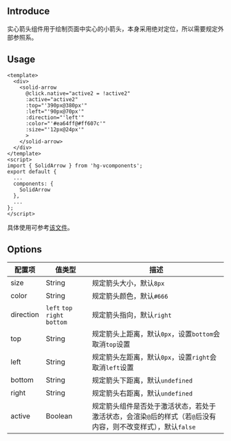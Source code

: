 ## Introduce
实心箭头组件用于绘制页面中实心的小箭头，本身采用绝对定位，所以需要规定外部参照系。

## Usage
```
<template>
  <div>
    <solid-arrow
      @click.native="active2 = !active2"
      :active="active2"
      :top="'390px@380px'"
      :left="'90px@70px'"
      :direction="'left'"
      :color="'#ea64ff@#ff607c'"
      :size="'12px@24px'"
      >
    </solid-arrow>
  </div>
</template>
<script>
import { SolidArrow } from 'hg-vcomponents';
export default {
  ...
  components: {
    SolidArrow
  },
  ...
};
</script>
```
具体使用可参考[该文件](../../examples/arrows.vue)。

## Options
配置项 | 值类型 | 描述
--- | --- | ---
size | String | 规定箭头大小，默认`8px`
color | String | 规定箭头颜色，默认`#666`
direction | `left` `top` `right` `bottom` | 规定箭头指向，默认`right`
top | String | 规定箭头上距离，默认`0px`，设置`bottom`会取消`top`设置
left | String | 规定箭头左距离，默认`0px`，设置`right`会取消`left`设置
bottom | String | 规定箭头下距离，默认`undefined`
right | String | 规定箭头右距离，默认`undefined`
active | Boolean | 规定箭头组件是否处于激活状态，若处于激活状态，会渲染`@`后的样式（若`@`后没有内容，则不改变样式），默认`false`